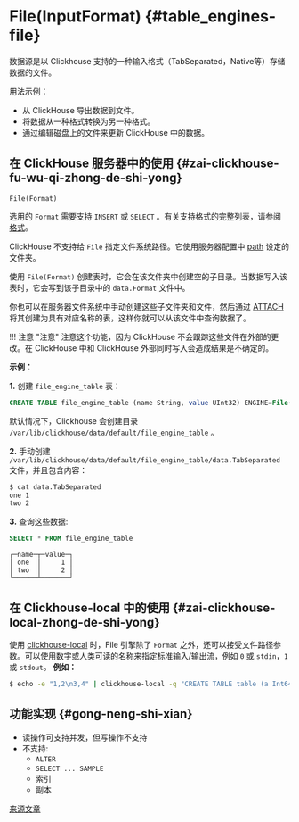 # File(InputFormat) {#table_engines-file}

数据源是以 Clickhouse 支持的一种输入格式（TabSeparated，Native等）存储数据的文件。

用法示例：

-   从 ClickHouse 导出数据到文件。
-   将数据从一种格式转换为另一种格式。
-   通过编辑磁盘上的文件来更新 ClickHouse 中的数据。

## 在 ClickHouse 服务器中的使用 {#zai-clickhouse-fu-wu-qi-zhong-de-shi-yong}

    File(Format)

选用的 `Format` 需要支持 `INSERT` 或 `SELECT` 。有关支持格式的完整列表，请参阅 [格式](../../interfaces/formats.md#formats)。

ClickHouse 不支持给 `File` 指定文件系统路径。它使用服务器配置中 [path](../server_settings/settings.md) 设定的文件夹。

使用 `File(Format)` 创建表时，它会在该文件夹中创建空的子目录。当数据写入该表时，它会写到该子目录中的 `data.Format` 文件中。

你也可以在服务器文件系统中手动创建这些子文件夹和文件，然后通过 [ATTACH](../../query_language/misc.md) 将其创建为具有对应名称的表，这样你就可以从该文件中查询数据了。

!!! 注意 "注意"
    注意这个功能，因为 ClickHouse 不会跟踪这些文件在外部的更改。在 ClickHouse 中和 ClickHouse 外部同时写入会造成结果是不确定的。

**示例：**

**1.** 创建 `file_engine_table` 表：

``` sql
CREATE TABLE file_engine_table (name String, value UInt32) ENGINE=File(TabSeparated)
```

默认情况下，Clickhouse 会创建目录 `/var/lib/clickhouse/data/default/file_engine_table` 。

**2.** 手动创建 `/var/lib/clickhouse/data/default/file_engine_table/data.TabSeparated` 文件，并且包含内容：

``` bash
$ cat data.TabSeparated
one 1
two 2
```

**3.** 查询这些数据:

``` sql
SELECT * FROM file_engine_table
```

    ┌─name─┬─value─┐
    │ one  │     1 │
    │ two  │     2 │
    └──────┴───────┘

## 在 Clickhouse-local 中的使用 {#zai-clickhouse-local-zhong-de-shi-yong}

使用 [clickhouse-local](../utils/clickhouse-local.md) 时，File 引擎除了 `Format` 之外，还可以接受文件路径参数。可以使用数字或人类可读的名称来指定标准输入/输出流，例如 `0` 或 `stdin`，`1` 或 `stdout`。
**例如：**

``` bash
$ echo -e "1,2\n3,4" | clickhouse-local -q "CREATE TABLE table (a Int64, b Int64) ENGINE = File(CSV, stdin); SELECT a, b FROM table; DROP TABLE table"
```

## 功能实现 {#gong-neng-shi-xian}

-   读操作可支持并发，但写操作不支持
-   不支持:
    -   `ALTER`
    -   `SELECT ... SAMPLE`
    -   索引
    -   副本

[来源文章](https://clickhouse.tech/docs/en/operations/table_engines/file/) <!--hide-->
